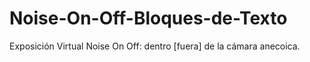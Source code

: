 # Noise-On-Off-Bloques-de-Texto
Exposición Virtual Noise On Off: dentro [fuera] de la cámara anecoica.
